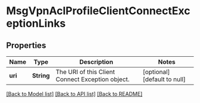 # MsgVpnAclProfileClientConnectExceptionLinks

## Properties
Name | Type | Description | Notes
------------ | ------------- | ------------- | -------------
**uri** | **String** | The URI of this Client Connect Exception object. | [optional] [default to null]

[[Back to Model list]](../README.md#documentation-for-models) [[Back to API list]](../README.md#documentation-for-api-endpoints) [[Back to README]](../README.md)


